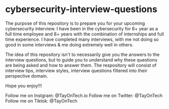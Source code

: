 # cybersecurity-interview-questions
The purpose of this repository is to prepare you for your upcoming cybersecurity interview. I have been in the cybersecurity for 6+ year as a full time employee and 8+ years with the combination of internships and full time experience. I have completed many interviews, with me not doing so good in some interviews & me doing extremely well in others. 

The idea of this repository isn't to necessarily give you the answers to the interview questions, but to guide you to understand why these questions are being asked and how to answer them. The respository will consist of interview tips, interview styles, interview questions filtered into their perspective domain.

Hope you enjoy!!!

Follow me on Instgram: @TayOnTech.io
Follow me on Twitter: @TayOnTech
Follow me on Tiktok: @TayOnTech
